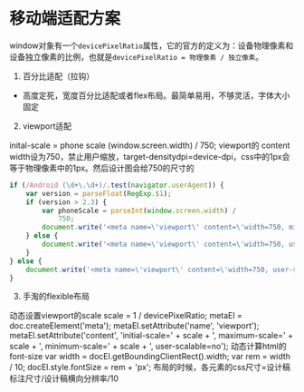 # 移动端适配方案

window对象有一个`devicePixelRatio`属性，它的官方的定义为：设备物理像素和设备独立像素的比例，也就是`devicePixelRatio = 物理像素 / 独立像素`。

1. 百分比适配（拉钩）
  - 高度定死，宽度百分比适配或者flex布局。最简单易用，不够灵活，字体大小固定

2. viewport适配

inital-scale = phone scale (window.screen.width) / 750;
viewport的 content width设为750，禁止用户缩放，target-densitydpi=device-dpi，css中的1px会等于物理像素中的1px。然后设计图会给750的尺寸的

```js
if (/Android (\d+\.\d+)/.test(navigator.userAgent)) {
    var version = parseFloat(RegExp.$1);
    if (version > 2.3) {
        var phoneScale = parseInt(window.screen.width) /
            750;
        document.write('<meta name=\'viewport\' content=\'width=750, minimum-scale = ' + phoneScale + ', maximum-scale = ' + phoneScale + ', user-scalable=no, target-densitydpi=device-dpi\'>');
    } else {
        document.write('<meta name=\'viewport\' content=\'width=750, user-scalable=no, target-densitydpi=device-dpi\'>');
    }
} else {
    document.write('<meta name=\'viewport\' content=\'width=750, user-scalable=no, target-densitydpi=device-dpi, viewport-fit=contain \'>');
}
```

3. 手淘的flexible布局

动态设置viewport的scale
scale = 1 / devicePixelRatio;
metaEl = doc.createElement('meta');
metaEl.setAttribute('name', 'viewport');
metaEl.setAttribute('content', 'initial-scale=' + scale + ', maximum-scale=' + scale + ', minimum-scale=' + scale + ', user-scalable=no');
动态计算html的font-size
var width = docEl.getBoundingClientRect().width;
var rem = width / 10;
docEl.style.fontSize = rem + 'px';
布局的时候，各元素的css尺寸=设计稿标注尺寸/设计稿横向分辨率/10
